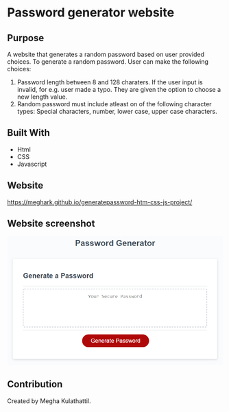 # Password generator website

## Purpose

A website that generates a random password based on user provided choices.
To generate a random password. User can make the following choices:
1. Password length between 8 and 128 charaters.
   If the user input is invalid, for e.g. user made a typo. They are given the option to choose a new length value.
2. Random password must include atleast on of the following character types:
    Special characters, number, lower case, upper case characters.

## Built With
* Html
* CSS
* Javascript

## Website
https://meghark.github.io/generatepassword-htm-css-js-project/

## Website screenshot
![Mockup for finished website](./assets/images/websitescreenshot.png?raw=true)

## Contribution
Created by Megha Kulathattil.


